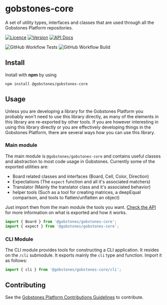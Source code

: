 # gobstones-core

A set of utility types, interfaces and classes that are used through all the Gobstones Platform repositories.

[![Licence](https://img.shields.io/github/license/gobstones/gobstones-core?style=plastic&label=License&logo=open-source-initiative&logoColor=white&color=olivegreen)](https://github.com/gobstones/gobstones-core/blob/main/LICENSE) [![Version](https://img.shields.io/github/package-json/v/gobstones/gobstones-core?style=plastic&label=Version&logo=git-lfs&logoColor=white&color=crimson)](https://www.npmjs.com/package/@gobstones/gobstones-core) [![API Docs](https://img.shields.io/github/package-json/homepage/gobstones/gobstones-core?color=blue&label=API%20Docs&logo=gitbook&logoColor=white&style=plastic)](https://gobstones.github.io/gobstones-core)

![GitHub Workflow Tests](https://img.shields.io/github/workflow/status/gobstones/gobstones-core/test-on-commit?style=plastic&label=Tests&logo=github-actions&logoColor=white) ![GitHub Workflow Build](https://img.shields.io/github/workflow/status/gobstones/gobstones-core/build-on-commit?style=plastic&label=Build&logo=github-actions&logoColor=white)

## Install

Install with **npm** by using

```
npm install @gobstones/gobstones-core
```

## Usage

Unless you are developing a library for the Gobstones Platform you probably won't need to use this library directly, as many of the elements in this library are re-exported by other tools. If you are however interesting in using this library directly or you are effectively developing things in the Gobstones Platform, there are several ways how you can use this library.

### Main module

The main module is `@gobstones/gobstones-core` and contains useful classes and abstraction to
most code usage in Gobstones. Currently some of the exported utilities are:
* Board related classes and interfaces (Board, Cell, Color, Direction)
* Expectations (The `expect` function and all it's associated matchers)
* Translator (Mainly the translator class and it's associated behavior)
* helper tools (Such as a tool for creating matrices, a deepEqual comparison, and tools to flatten/unflatten an object)

Just import then from the main module the tools you want. [Check the API](https://github.io/gobstones-core) for more information on what is exported and how it works.

```typescript
import { Board } from '@gobstones/gobstones-core';
import { expect } from '@gobstones/gobstones-core';
```

### CLI Module

The CLI module provides tools for constructing a CLI application. It resides on the `/cli` submodule. It exports mainly the `cli` type and function. Import it as follows:

```typescript
import { cli } from '@gobstones/gobstones-core/cli';
```

## Contributing

See the [Gobstones Platform Contributions Guidelines](https://github.com/gobstones/gobstones-guidelines) to contribute.
